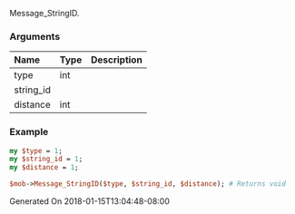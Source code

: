 Message_StringID.
### Arguments
**Name**|**Type**|**Description**
:---|:---|:---
type|int|
string_id||
distance|int|

### Example

```perl
my $type = 1;
my $string_id = 1;
my $distance = 1;

$mob->Message_StringID($type, $string_id, $distance); # Returns void
```


Generated On 2018-01-15T13:04:48-08:00